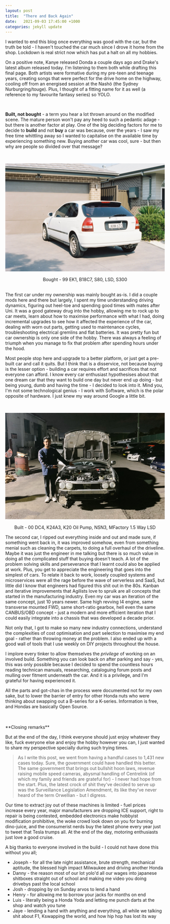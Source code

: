 ```yaml
---
layout: post
title:  "There and Back Again"
date:   2021-09-03 17:45:00 +1000
categories: jekyll update
---
```


I wanted to end this blog once everything was good with the car, but the truth be told -  I haven't touched the car much since I drove it home from the shop. Lockdown is real strict now which has put a halt on all my hobbies.

On a positive note, Kanye released Donda a couple days ago and Drake's latest album released today. I'm listening to them both while drafting this final page. Both artists were formative during my pre-teen and teenage years, creating songs that were perfect for the drive home on the highway, cooling off from an energised session at the Nashö (the Sydney Nurburgring/touge). Plus, I thought of a fitting name for it as well (a reference to my favourite fantasy series) so YOLO.

<br>

**Built, not bought** - a term you hear a lot thrown around on the modified scene. The mature person won't pay any heed to such a pedantic adage - but there is another factor at play. One of the big deciding factors for me to decide to **build** and not **buy** a car was because, over the years - I saw my free time whittling away so I wanted to capitalise on the available time by experiencing something new. Buying another car was cool, sure - but then why are people so divided over that message?

<br>

![EK](/images/bought.jpg)<center>
Bought - 99 EK1, B18C7, S80, LSD, S300
</center> 
<br> 
The first car under my ownership was mainly bought as-is. I did a couple mods here and there but largely, I spent my time understanding driving dynamics, figuring out heel-toe and spending good times with mates after Uni. It was a good gateway drug into the hobby, allowing me to rock up to car meets, learn about how to maximise performance with what I had, doing incremental upgrades to see how it affected the experience of the car, dealing with worn out parts, getting used to maintenance cycles, troubleshooting electrical gremlins and flat batteries. It was pretty fun but car ownership is only one side of the hobby. There was always a feeling of triumph when you manage to fix that problem after spending hours under the hood.

Most people stop here and upgrade to a better platform, or just get a pre-built car and call it quits. But I think that is a disservice, not because buying is the lesser option - building a car requires effort and sacrifices that not everyone can afford. I know every car enthusiast hypothesises about that one dream car that they want to build one day but never end up doing - but being young, dumb and having the time - I decided to look into it. Mind you, I'm not some technological genius - I work with Software, which is the polar opposite of hardware. I just knew my way around Google a little bit.

<br>

![DC4](/images/built.jpg)<center>
Built - 00 DC4, K24A3, K20 Oil Pump, NSN3, MFactory 1.5 Way LSD
</center> 

The second car, I ripped out everything inside and out and made sure, if something went back in, it was improved somehow, even from something menial such as cleaning the carpets, to doing a full overhaul of the driveline. Maybe it was just the engineer in me talking but there is so much value in doing all the complicated stuff that buying doesn't teach. A lot of the problem solving skills and perseverance that I learnt could also be applied at work. Plus, you get to appreciate the engineering that goes into the simplest of cars. To relate it back to work, loosely coupled systems and microservices were all the rage before the wave of serverless and SaaS, but little did I know that engineers had figured this shit out in the 80s. Kanban and iterative improvements that Agilists love to spruik are all concepts that started in the manufacturing industry. Even my car was an iteration of the same concept, just 10 years newer. Same high revving I4 engine, same transverse mounted FWD, same short-ratio gearbox, hell even the same CANBUS/OBD concept - just a modern and more efficient iteration that I could easily integrate into a chassis that was developed a decade prior.

Not only that, I got to make so many new industry connections, understand the complexities of cost optimisation and part selection to maximise my end goal - rather than throwing money at the problem. I also ended up with a good wall of tools that I use weekly on DIY projects throughout the house.

I implore every tinker to allow themselves the *privilege* of working on an involved build. Something you can look back on after parking and say - yes, this was only possible because I decided to spend the countless hours reading technican manuals, researching, cataloguing forum posts and mulling over fitment underneath the car. And it is a privilege, and I'm grateful for having experienced it. 

All the parts and got-chas in the process were documented not for my own sake, but to lower the barrier of entry for other Honda nuts who were thinking about swapping out a B-series for a K-series. Information is free, and Hondas are basically Open Source.

<br>
<br>
**Closing remarks** 
<br>

But at the end of the day, I think everyone should just enjoy whatever they like, fuck everyone else and enjoy the hobby however you can, I just wanted to share my perspective specially during such trying times.

> As I write this post, we went from having a handful cases to 1,431 new cases today. Sure, the government could have handled this better. The same government that brings out bullshit hoon laws, revenue raising mobile speed cameras, abysmal handling of Centrelink (of which my family and friends are grateful for) - I never had hope from the start. Plus, the latest crock of shit they've decided to serve up was the Surveillance Legislation Amendment, its like they've never heard of the term Orwellian - but I digress. 

Our time to extract joy out of these machines is limited - fuel prices increase every year, major manufacturers are dropping ICE support, right to repair is being contested, embedded electronics make hobbyist modification prohibitive, the woke crowd look down on you for burning dino-juice, and the consumerist nerds buy the latest phone every year just to tweet that Tesla trumps all. At the end of the day, motoring enthusiasts just love a good cruise.


A big thanks to everyone involved in the build - I could not have done this without you all;
* Joseph - for all the late night assistance, brute strength, mechanical aptitude, the blessed high impact Milwaukee and driving another Honda
* Danny - the reason most of our lot yolo'd all our wages into japanese shitboxes straight out of school and making me video you doing drivebys past the local school
* Josh - dropping by on Sunday arvos to lend a hand
* Henry - for allowing me to borrow your jacks for months on end 
* Luis - literally being a Honda Yoda and letting me punch darts at the shop and watch you tune
* Jaye - lending a hand with anything and everything, all while we talking shit about F1, Kswapping the world, and how hip hop has lost its way